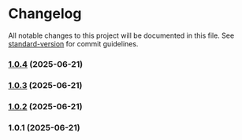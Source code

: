 # Changelog

All notable changes to this project will be documented in this file. See [standard-version](https://github.com/conventional-changelog/standard-version) for commit guidelines.

### [1.0.4](https://github.com/GeorgiDishkov/conicap-sdk/compare/v1.0.3...v1.0.4) (2025-06-21)

### [1.0.3](https://github.com/GeorgiDishkov/conicap-sdk/compare/v1.0.2...v1.0.3) (2025-06-21)

### [1.0.2](https://github.com/GeorgiDishkov/conicap-sdk/compare/v1.0.1...v1.0.2) (2025-06-21)

### 1.0.1 (2025-06-21)
